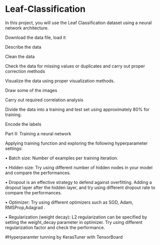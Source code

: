 # Leaf-Classification
In this project, you will use the Leaf Classification dataset using a neural network architecture. 

Download the data file, load it

Describe the data

Clean the data 

Check the data for missing values or duplicates and carry out proper correction methods

Visualize the data using proper visualization methods. 

Draw some of the images 

Carry out required correlation analysis

Divide the data into a training and test set using approximately 80% for training.  

Encode the labels

Part II: Training a neural network

Applying training function and exploring the following hyperparameter settings:

• Batch size: Number of examples per training iteration. 

• Hidden size: Try using different number of hidden nodes in your model and compare the performances. 

• Dropout is an effective strategy to defend against overfitting. Adding a dropout layer after the hidden layer, and try using different dropout rate to compare the performances. 

• Optimizer: Try using different optimizers such as SGD, Adam, RMSProp,Adagrad . 

• Regularization (weight decay): L2 regularization can be specified by setting the weight_decay parameter in optimizer. Try using different regularization factor and check the performance.

#Hyperparamter tunning by KerasTuner with TensorBoard


